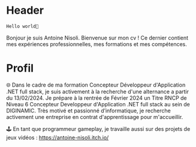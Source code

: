 # Header

```PhP 
Hello world👋
```

Bonjour je suis Antoine Nisoli. Bienvenue sur mon cv ! Ce dernier contient mes expériences professionnelles, mes formations et mes compétences.

# Profil

🌐 Dans le cadre de ma formation Concepteur Développeur d'Application .NET full stack, je suis activement à la recherche d'une alternance a partir du 13/02/2024.
Je prépare à la rentrée de Février 2024 un Titre RNCP de Niveau 6 Concepteur Developpeur d'Application .NET full stack au sein de DIGINAMIC. 
Très motivé et passionné d’informatique, je recherche activement une entreprise en contrat d'apprentissage pour m'accueillir.  

🕹️ En tant que programmeur gameplay, je travaille aussi sur des projets de jeux vidéos : https://antoine-nisoli.itch.io/